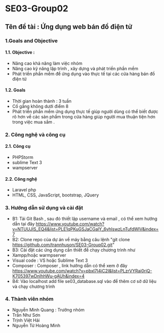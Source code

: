 # SE03-Group02
## Tên đề tài : Ứng dụng web bán đồ điện tử
### 1.Goals and Objective
#### 1.1. Objective : 
* Nâng cao khả năng làm việc nhóm
* Nâng cao kỹ năng lập trình , xây dựng và phát triền phần mềm
* Phát triền phần mềm để ứng dụng vào thực tế tại các cửa hàng bán đồ điện tử
#### 1.2. Goals
* Thời gian hoàn thành : 3 tuần
* Cố gắng không dưới điểm 8
* Phát triển phần mềm ứng dụng thực tế giúp người dùng có thể biết được rõ hơn về các sản phẩm trong cửa hàng giúp người mua thuận tiện hơn trong việc mua sắm .
### 2. Công nghệ và công cụ
#### 2.1. Công cụ
* PHPStorm
* sublime Text 3
* wampserver
#### 2.2. Công nghệ
* Laravel php
* HTML, CSS, JavaScript, bootstrap, JQuery
### 3. Hướng dẫn sử dụng và cài đặt
* B1: Tải Git Bash , sau đó thiết lập username và email , có thể xem hướng dẫn tại đây https://www.youtube.com/watch?v=NTUUJIS_EQ4&list=PLE1qPKuGSJaCGalY_6vhlswzLnTufdWIV&index=7
* B2: Clone repo của dự án về máy bằng câu lệnh "git clone https://github.com/trannhuson/SE03-Group02.git"
* B3: Cài đặt các ứng dụng cần thiết để chạy chương trình như
* Xampp/hoặc warmpserver
* Visual code : VS hoặc Sublime Text 3
* Composer : Composer , link hướng dẫn có thể xem ở đây https://www.youtube.com/watch?v=pbxI7I4iC2I&list=PLzrVYRai0riQ-K705397wDnlhhWu-gAUh&index=4
* B4: Vào localhost add file se03_database.sql vào để thêm cơ sở dữ liệu và chạy chương trình
### 4. Thành viên nhóm
* Nguyễn Minh Quang : Trưởng nhóm
* Trần Như Sơn
* Trịnh Việt Hải
* Nguyễn Tử Hoàng Minh
